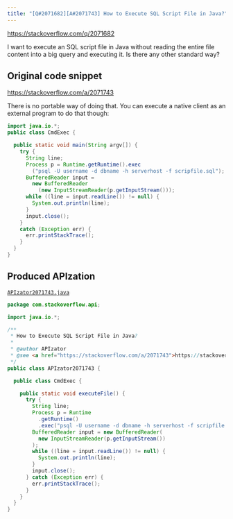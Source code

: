 ```yaml
---
title: "[Q#2071682][A#2071743] How to Execute SQL Script File in Java?"
---
```


https://stackoverflow.com/q/2071682

I want to execute an SQL script file in Java without reading the entire file content into a big query and executing it.
Is there any other standard way?



## Original code snippet

https://stackoverflow.com/a/2071743

There is no portable way of doing that. You can execute a native client as an external program to do that though:

```java
import java.io.*;
public class CmdExec {

  public static void main(String argv[]) {
    try {
      String line;
      Process p = Runtime.getRuntime().exec
        ("psql -U username -d dbname -h serverhost -f scripfile.sql");
      BufferedReader input =
        new BufferedReader
          (new InputStreamReader(p.getInputStream()));
      while ((line = input.readLine()) != null) {
        System.out.println(line);
      }
      input.close();
    }
    catch (Exception err) {
      err.printStackTrace();
    }
  }
}
```

## Produced APIzation

[`APIzator2071743.java`](/data/search/java/APIzator2071743.java)

```java
package com.stackoverflow.api;

import java.io.*;

/**
 * How to Execute SQL Script File in Java?
 *
 * @author APIzator
 * @see <a href="https://stackoverflow.com/a/2071743">https://stackoverflow.com/a/2071743</a>
 */
public class APIzator2071743 {

  public class CmdExec {

    public static void executeFile() {
      try {
        String line;
        Process p = Runtime
          .getRuntime()
          .exec("psql -U username -d dbname -h serverhost -f scripfile.sql");
        BufferedReader input = new BufferedReader(
          new InputStreamReader(p.getInputStream())
        );
        while ((line = input.readLine()) != null) {
          System.out.println(line);
        }
        input.close();
      } catch (Exception err) {
        err.printStackTrace();
      }
    }
  }
}
```